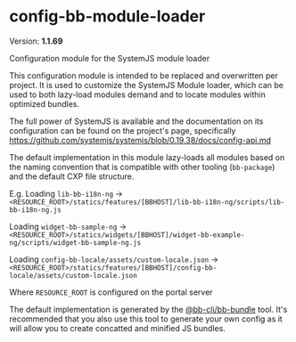# config-bb-module-loader


Version: **1.1.69**

Configuration module for the SystemJS module loader

This configuration module is intended to be replaced and overwritten per project. It is used
to customize the SystemJS Module loader, which can be used to both lazy-load modules demand and
to locate modules within optimized bundles.

The full power of SystemJS is available and the documentation on its configuration can be found
on the project's page, specifically
https://github.com/systemjs/systemjs/blob/0.19.38/docs/config-api.md

The default implementation in this module lazy-loads all modules based on the naming convention
that is compatible with other tooling (`bb-package`) and the default CXP file structure.

E.g.
Loading `lib-bb-i18n-ng`
-> `<RESOURCE_ROOT>/statics/features/[BBHOST]/lib-bb-i18n-ng/scripts/lib-bb-i18n-ng.js`

Loading `widget-bb-sample-ng`
-> `<RESOURCE_ROOT>/statics/widgets/[BBHOST]/widget-bb-example-ng/scripts/widget-bb-sample-ng.js`

Loading `config-bb-locale/assets/custom-locale.json`
-> `<RESOURCE_ROOT>/statics/features/[BBHOST]/config-bb-locale/assets/custom-locale.json`

Where `RESOURCE_ROOT` is configured on the portal server

The default implementation is generated by the [@bb-cli/bb-bundle](http://npmjs.com/package/@bb-cli/bb-bundle)
tool. It's recommended that you also use this tool to generate your own config as it will
allow you to create concatted and minified JS bundles.
